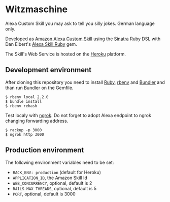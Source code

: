 # Witzmaschine

Alexa Custom Skill you may ask to tell you silly jokes. German language only. 

Developed as [Amazon Alexa Custom Skill](https://developer.amazon.com/public/solutions/alexa/alexa-skills-kit/overviews/understanding-custom-skills)
using the [Sinatra](http://www.sinatrarb.com/) Ruby DSL
with Dan Elbert's [Alexa Skill Ruby](https://github.com/DanElbert/alexa_skills_ruby) gem. 

The Skill's Web Service is hosted on the [Heroku](https://www.heroku.com/) platform.
                                                           
## Development environment
                                                        
After cloning this repository you need to install [Ruby](https://www.ruby-lang.org/), [rbenv](http://rbenv.org/) 
and [Bundler](http://bundler.io/) and than run Bundler on the Gemfile.

    $ rbenv local 2.2.0
    $ bundle install
    $ rbenv rehash

Test localy with [ngrok](https://ngrok.com/). Do not forget to adopt Alexa endpoint to ngrok changing forwarding address.

    $ rackup -p 3000
    $ ngrok http 3000 

## Production environment

The following environment variables need to be set:

* `RACK_ENV: production` (default for Heroku)
* `APPLICATION_ID`, the Amazon Skill Id   
* `WEB_CONCURRENCY`, optional, default is 2
* `RAILS_MAX_THREADS`, optional, default is 5
* `PORT`, optional, default is 3000